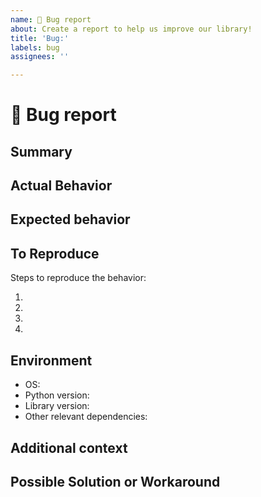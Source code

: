 ```yaml
---
name: 🐛 Bug report
about: Create a report to help us improve our library!
title: 'Bug:'
labels: bug
assignees: ''

---
```

# 🐛 Bug report

## **Summary**
<!-- A clear and concise description of what the bug is. -->


## **Actual Behavior**
<!-- A clear and concise description of the behavior you're experiencing. -->

## **Expected behavior**
<!-- A clear and concise description of what you expected to happen. -->

## **To Reproduce**
<!-- Merge configuration file (if relevant):
```yaml
<your_yaml_file>
```-->

Steps to reproduce the behavior:
<!-- List down the steps to reproduce the bug -->
1. 
2. 
3. 
4. 

## **Environment**

- OS:<!-- [e.g., macOS, Windows, Linux] -->
- Python version: <!-- [e.g., 3.8.2] -->
- Library version: <!-- [e.g., 1.2.3] -->
- Other relevant dependencies: <!-- [e.g., torch, peft, etc.] -->

## **Additional context**
<!-- Add any other context about the problem here. -->

## **Possible Solution or Workaround**
<!-- If you have any ideas or attempted workarounds, please describe them here. -->
